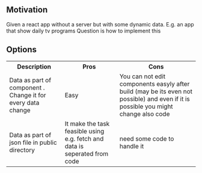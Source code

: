 <h2>Motivation</h2>
Given a react app without a server but with some dynamic data. E.g. an app that show daily tv programs
Question is how to implement this

<h2>Options</h2>
<table >
  <tr>
    <th>Description</th>
    <th>Pros</th>
    <th>Cons</th>
  </tr>
  <tr>
    <td>Data as part of component . Change it for every data change</td>
    <td>Easy</td>
    <td>You can not edit components easyly after build (may be its even not possible) and even if it is possible you might change also code</td>
  </tr>
  <tr>
    <td>Data as part of json file in public directory</td>
    <td>It make the task feasible using e.g. fetch and data is seperated from code</td>
    <td>need some code to handle it</td>
  </tr>
</table>